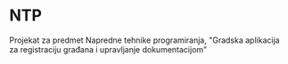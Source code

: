 # NTP
Projekat za predmet Napredne tehnike programiranja, "Gradska aplikacija za registraciju građana i upravljanje dokumentacijom"

